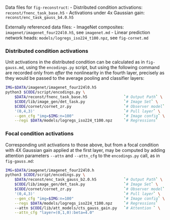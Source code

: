 
Data files for `fig-reconstruct`:
    - Distributed condition activations: `reconst/fnenc_task_base.h5`
    - Activations under 4x Gaussian gain: `reconst/enc_task_gauss_b4.0.h5`

Externally referenced data files:
    - ImageNet composites: `imagenet/imagenet_four224l0.h5`, see `imagenet.md`
    - Linear prediction network heads: `models/logregs_iso224_t100.npz`, see `fig-cornet.md`

### Distributed condition activations

Unit activations in the distributed condition can be calculated as in `fig-gauss.md`, using the `encodings.py` script, but using the following command are recorded only from *after* the nonlinearity in the fourth layer, precisely as they would be passed to the average pooling and classifier layers:

```bash
IMG=$DATA/imagenet/imagenet_four224l0.h5
python3 $CODE/script/encodings.py \
    $DATA/reconst/fnenc_task_base.h5                `# Output Path` \
    $CODE/lib/image_gen/det_task.py                 `# Image Set` \
    $CODE/cornet/cornet_zr.py                       `# Observer model` \
    '(0,4,3)'                                       `# Pull layer` \
    --gen_cfg "img=$IMG:n=100"                      `# Image config` \
    --regs $DATA/models/logregs_iso224_t100.npz     `# Regressions`
```

### Focal condition activations

Corresponding unit activations to those above, but from a focal condition with 4X Gaussian gain applied at the first layer, may be computed by adding attention parameters `--attn` and `--attn_cfg` to the `encodings.py` call, as in `fig-gauss.md`:

```bash
IMG=$DATA/imagenet/imagenet_four224l0.h
python3 $CODE/script/encodings.py \
    $DATA/reconst/enc_task_gauss_b2.0.h5            `# Output Path` \
    $CODE/lib/image_gen/det_task.py                 `# Image Set` \
    $CODE/cornet/cornet_zr.py                       `# Observer model` \
    '(0,4,3)'                                       `# Pull layer` \
    --gen_cfg "img=$IMG:n=100"                      `# Image config` \
    --regs $DATA/models/logregs_iso224_t100.npz     `# Regressions`
    --attn $CODE/lib/att_models/cts_gauss_gain.py   `# Attention ` \
    --attn_cfg "layer=(0,1,0):beta=4.0"
```